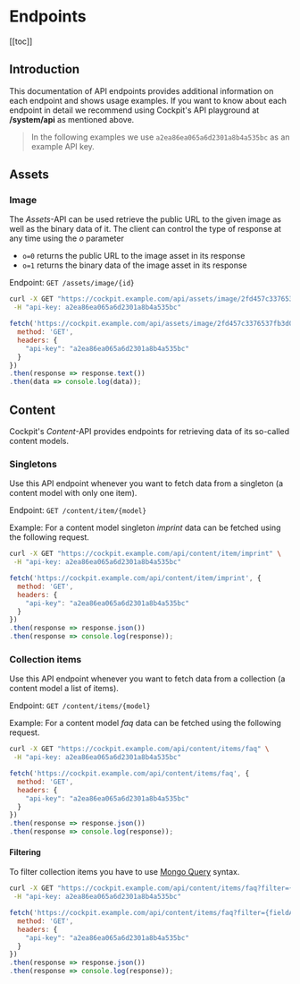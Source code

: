# Endpoints


[[toc]]

## Introduction

This documentation of API endpoints provides additional information on each endpoint and shows usage examples. If you want to know about each endpoint in detail we recommend using Cockpit's API playground at **/system/api** as mentioned above.

> In the following examples we use `a2ea86ea065a6d2301a8b4a535bc` as an example API key.

## Assets

### Image

The *Assets*-API can be used retrieve the public URL to the given image as well as the binary data of it. The client can control the type of response at any time using the *o* parameter

* `o=0` returns the public URL to the image asset in its response
* `o=1` returns the binary data of the image asset in its response

Endpoint: `GET /assets/image/{id}`

```bash
curl -X GET "https://cockpit.example.com/api/assets/image/2fd457c3376537fb3d0001e2?m=thumbnail&h=500&q=500&o=0" \
 -H "api-key: a2ea86ea065a6d2301a8b4a535bc"
```


```javascript
fetch('https://cockpit.example.com/api/assets/image/2fd457c3376537fb3d0001e2?m=thumbnail&h=500&q=500&o=0', {
  method: 'GET',
  headers: {
    "api-key": "a2ea86ea065a6d2301a8b4a535bc"
  }
})
.then(response => response.text())
.then(data => console.log(data));
```


## Content

Cockpit's *Content*-API provides endpoints for retrieving data of its so-called content models.

### Singletons

Use this API endpoint whenever you want to fetch data from a singleton (a content model with only one item).

Endpoint: `GET /content/item/{model}`

Example: For a content model singleton *imprint* data can be fetched using the following request.

```bash
curl -X GET "https://cockpit.example.com/api/content/item/imprint" \
 -H "api-key: a2ea86ea065a6d2301a8b4a535bc"
```


```javascript
fetch('https://cockpit.example.com/api/content/item/imprint', {
  method: 'GET',
  headers: {
    "api-key": "a2ea86ea065a6d2301a8b4a535bc"
  }
})
.then(response => response.json())
.then(response => console.log(response));
```


### Collection items

Use this API endpoint whenever you want to fetch data from a collection (a content model a list of items).

Endpoint: `GET /content/items/{model}`

Example: For a content model *faq* data can be fetched using the following request.

```bash
curl -X GET "https://cockpit.example.com/api/content/items/faq" \
 -H "api-key: a2ea86ea065a6d2301a8b4a535bc"
```


```javascript
fetch('https://cockpit.example.com/api/content/items/faq', {
  method: 'GET',
  headers: {
    "api-key": "a2ea86ea065a6d2301a8b4a535bc"
  }
})
.then(response => response.json())
.then(response => console.log(response));
```

#### Filtering

To filter collection items you have to use [Mongo Query](https://www.mongodb.com/docs/manual/reference/operator/query/) syntax.

```bash
curl -X GET "https://cockpit.example.com/api/content/items/faq?filter={fieldA:'test'}" \
 -H "api-key: a2ea86ea065a6d2301a8b4a535bc"
```

```javascript
fetch('https://cockpit.example.com/api/content/items/faq?filter={fieldA:"test"}', {
  method: 'GET',
  headers: {
    "api-key": "a2ea86ea065a6d2301a8b4a535bc"
  }
})
.then(response => response.json())
.then(response => console.log(response));
```